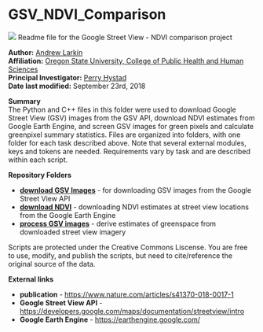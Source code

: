 # GSV_NDVI_Comparison #
![](./GreenComparev2.gif)
Readme file for the Google Street View - NDVI comparison project

**Author:** [Andrew Larkin](https://www.linkedin.com/in/andrew-larkin-525ba3b5/) <br>
**Affiliation:** [Oregon State University, College of Public Health and Human Sciences](https://health.oregonstate.edu/) <br>
**Principal Investigator:** [Perry Hystad](https://health.oregonstate.edu/people/perry-hystad) <br>
**Date last modified:** September 23rd, 2018

**Summary** <br>
The Python and C++ files in this folder were used to download Google Street View (GSV) images from the GSV API, download NDVI estimates from Google Earth Engine, and screen GSV images for green pixels and calculate greenpixel summary statistics.  Files are organized into folders, with one folder for each task described above. Note that several external modules, keys and tokens are needed.  Requirements vary by task and are described within each script.  

**Repository Folders**
- [**download GSV Images**](https://github.com/larkinandy/GSV_NDVI_Comparison/tree/master/download%20GSV%20images) - for downloading GSV images from the Google Street View API
- [**download NDVI**](https://github.com/larkinandy/GSV_NDVI_Comparison/tree/master/download%20NDVI) - downloading NDVI estimates at street view locations from the Google Earth Engine
- [**process GSV images**](https://github.com/larkinandy/GSV_NDVI_Comparison/tree/master/process%20GSV%20images) - derive estimates of greenspace from downloaded street view imagery

Scripts are protected under the Creative Commons Liscense.  You are free to use, modify, and publish the scripts,
but need to cite/reference the original source of the data.

**External links**
- **publication** - https://www.nature.com/articles/s41370-018-0017-1
- **Google Street View API** - https://developers.google.com/maps/documentation/streetview/intro
- **Google Earth Engine** - https://earthengine.google.com/
